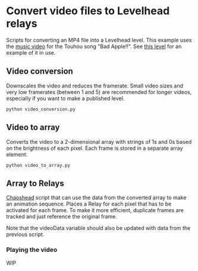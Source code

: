 # Convert video files to Levelhead relays

Scripts for converting an MP4 file into a Levelhead level. This example uses the [music video](https://archive.org/details/TouhouBadApple) for the Touhou song "Bad Apple!!". See [this level](https://www.bscotch.net/games/levelhead/levels/69fxn67) for an example of it in use.

## Video conversion

Downscales the video and reduces the framerate. Small video sizes and very low framerates (between 1 and 5) are recommended for longer videos, especially if you want to make a published level.

```
python video_conversion.py
```

## Video to array

Converts the video to a 2-dimensional array with strings of 1s and 0s based on the brightness of each pixel. Each frame is stored in a separate array element.

```
python video_to_array.py
```

## Array to Relays

[Chaoshead](https://github.com/tyoeer/chaoshead) script that can use the data from the converted array to make an animation sequence. Places a Relay for each pixel that has to be activated for each frame. To make it more efficient, duplicate frames are tracked and just reference the original frame.

Note that the videoData variable should also be updated with data from the previous script.

### Playing the video

WIP
